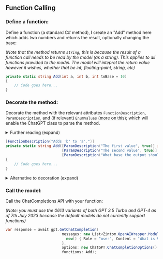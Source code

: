 ## Function Calling
### Define a function:
Define a function (a standard C# method), I create an "Add" method here which adds two numbers and returns the result, optionally changing the base:

*(Note that the method returns `string`, this is because the result of a function call needs to be read by the model (as a string). This applies to all functions provided to the model. The model will intepret the return value however it wishes, whether that be int, floating-point, string, etc)*
```c#
private static string Add(int a, int b, int toBase = 10)
{
    // Code goes here...
}
```
### Decorate the method:
Decorate the method with the relevant attributes `FunctionDescription`, `ParamDescription`, and (if relevant) `EnumValues` ([more on this](/Documentation/attributes.md)); which will enable the ChatGPT class to parse the method.

<details closed>
<summary>Further reading (expand)</summary>

*The `ChatGPT` class parses the method into a `FunctionDefinition` prior to sending it to the model. A `FunctionDefinition` is a serializable object which the model recognises)*
</details>

```c#
[FunctionDescription("Adds 'b' to 'a'.")]
private static string Add([ParamDescription("The first value", true)] int a,
                          [ParamDescription("The second value", true)] int b,
                          [ParamDescription("What base the output should be in", false), EnumValues(2, 10, 16)] int toBase = 10)
{
    // Code goes here...
}
```
<details closed>
<summary>Alternative to decoration (expand)</summary>
    
You can create your the `FunctionDefinition` manually:
```c#
FunctionDefinition additionFunction = new FunctionDefinition.Builder("Add", "Adds 'b' to 'a'.")
  .AddParameter("a", "integer", "The first value", true)
  .AddParameter("b", "integer", "The second value", true)
  .AddParameter("toBase", "What base the output should be in", false, new int[] { 2, 10, 16 })
  .SetMethod(Add)
  .Build();
```

This is functionally identical to decorating the method.
</details>

### Call the model:
Call the ChatCompletions API with your function:

*(Note: you must use the 0613 variants of both GPT 3.5 Turbo and GPT-4 as of 7th July 2023 because the default models do not currently support functions)*
```c#
var response = await gpt.GetChatCompletion(
                          messages: new List<Zintom.OpenAIWrapper.Models.Message> {
                            new() { Role = "user", Content = "What is 9 + 900?" }
                          },
                          options: new ChatGPT.ChatCompletionOptions() { Model = LanguageModels.GPT_3_5_Turbo_0613 },
                          functions: Add);
```
